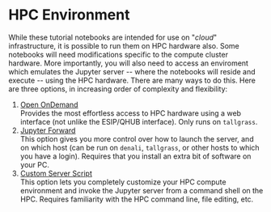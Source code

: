 # HPC Environment

While these tutorial notebooks are intended for use on "_cloud_" infrastructure, it is possible to run them
on HPC hardware also.  Some notebooks will need modifications specific to the compute cluster hardware.
More importantly, you will also need to access an enviroment which emulates the Jupyter server -- where the
notebooks will reside and execute -- using the HPC hardware. There are many ways to do this. Here are three
options, in increasing order of complexity and flexibility:

1) [Open OnDemand](./OpenOnDemand.md)<br>
   Provides the most effortless access to HPC hardware using a web interface (not unlike the
   ESIP/QHUB interface). Only runs on `tallgrass`.
2) [Jupyter Forward](./JupyterForward.md)<br>
   This option gives you more control over how to launch the server, and on which host (can be
   run on `denali`, `tallgrass`, or other hosts to which you have a login).  Requires that you
   install an extra bit of software on your PC.
3) [Custom Server Script](./StartScript.md)<br>
   This option lets you completely customize your HPC compute environment and invoke the Jupyter
   server from a command shell on the HPC. Requires familiarity with the HPC command line, file
   editing, etc.
